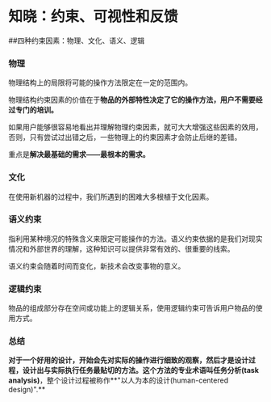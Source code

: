 # 知晓：约束、可视性和反馈

##四种约束因素：物理、文化、语义、逻辑

### 物理

物理结构上的局限将可能的操作方法限定在一定的范围内。

物理结构约束因素的价值在于**物品的外部特性决定了它的操作方法，用户不需要经过专门的培训。**

如果用户能够很容易地看出并理解物理约束因素，就可大大增强这些因素的效用，否则，只有尝试过出错之后，一些物理上的约束因素才会防止后继的差错。

重点是**解决最基础的需求——最根本的需求。**

### 文化

在使用新机器的过程中，我们所遇到的困难大多根植于文化因素。

### 语义约束

指利用某种境况的特殊含义来限定可能操作的方法。语义约束依据的是我们对现实情况和外部世界的理解，这种知识可以提供非常有效的、很重要的线索。

语义约束会随着时间而变化，新技术会改变事物的意义。

### 逻辑约束

物品的组成部分存在空间或功能上的逻辑关系，使用逻辑约束可告诉用户物品的使用方式。

### 总结

**对于一个好用的设计，开始会先对实际的操作进行细致的观察，然后才是设计过程，设计出与实际执行任务最贴切的方法。**这个方法的专业术语叫**任务分析(task analysis)**，整个设计过程被称作**"以人为本的设计(human-centered design)".**
